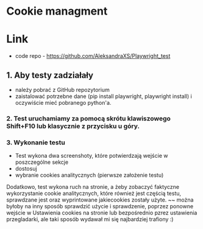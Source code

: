 # Cookie managment

# Link 
- code repo - https://github.com/AleksandraXS/Playwright_test

## 1. Aby testy zadziałały 
- należy pobrać z GitHub repozytorium
- zaistalować potrzebne dane (pip install playwright, playwright install) i oczywiście mieć pobranego python'a.

### 2. Test uruchamiamy za pomocą skrótu klawiszowego Shift+F10 lub klasycznie z przycisku u góry.

### 3. Wykonanie testu

- Test wykona dwa screenshoty, które potwierdzają wejście w poszczególne sekcje 
- dostosuj
- wybranie cookies analitycznych (pierwsze założenie testu)

Dodatkowo, test wykona ruch na stronie, a żeby zobaczyć faktyczne wykorzystanie cookie analitycznych, które również jest częścią testu, sprawdzane jest oraz wyprintowane jakiecookies zostały użyte. ~~ można byłoby na inny sposób sprawdzić użycie i sprawdzenie, poprzez ponowne wejście w Ustawienia cookies na stronie lub bezpośrednio pzrez ustawienia przegladarki, ale taki sposób wydawał mi się najbardziej trafiony :)
